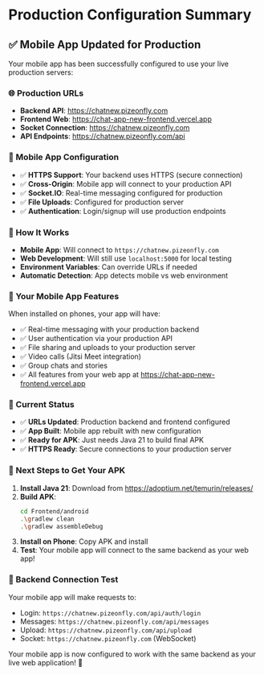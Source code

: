 # Production Configuration Summary

## ✅ **Mobile App Updated for Production**

Your mobile app has been successfully configured to use your live production servers:

### **🌐 Production URLs**
- **Backend API**: https://chatnew.pizeonfly.com
- **Frontend Web**: https://chat-app-new-frontend.vercel.app
- **Socket Connection**: https://chatnew.pizeonfly.com
- **API Endpoints**: https://chatnew.pizeonfly.com/api

### **📱 Mobile App Configuration**
- ✅ **HTTPS Support**: Your backend uses HTTPS (secure connection)
- ✅ **Cross-Origin**: Mobile app will connect to your production API
- ✅ **Socket.IO**: Real-time messaging configured for production
- ✅ **File Uploads**: Configured for production server
- ✅ **Authentication**: Login/signup will use production endpoints

### **🔄 How It Works**
- **Mobile App**: Will connect to `https://chatnew.pizeonfly.com`
- **Web Development**: Will still use `localhost:5000` for local testing
- **Environment Variables**: Can override URLs if needed
- **Automatic Detection**: App detects mobile vs web environment

### **🚀 Your Mobile App Features**
When installed on phones, your app will have:
- ✅ Real-time messaging with your production backend
- ✅ User authentication via your production API
- ✅ File sharing and uploads to your production server
- ✅ Video calls (Jitsi Meet integration)
- ✅ Group chats and stories
- ✅ All features from your web app at https://chat-app-new-frontend.vercel.app

### **🔧 Current Status**
- ✅ **URLs Updated**: Production backend and frontend configured
- ✅ **App Built**: Mobile app rebuilt with new configuration
- ✅ **Ready for APK**: Just needs Java 21 to build final APK
- ✅ **HTTPS Ready**: Secure connections to your production server

### **📲 Next Steps to Get Your APK**
1. **Install Java 21**: Download from https://adoptium.net/temurin/releases/
2. **Build APK**:
   ```bash
   cd Frontend/android
   .\gradlew clean
   .\gradlew assembleDebug
   ```
3. **Install on Phone**: Copy APK and install
4. **Test**: Your mobile app will connect to the same backend as your web app!

### **🔗 Backend Connection Test**
Your mobile app will make requests to:
- Login: `https://chatnew.pizeonfly.com/api/auth/login`
- Messages: `https://chatnew.pizeonfly.com/api/messages`
- Upload: `https://chatnew.pizeonfly.com/api/upload`
- Socket: `https://chatnew.pizeonfly.com` (WebSocket)

Your mobile app is now configured to work with the same backend as your live web application! 🎯
